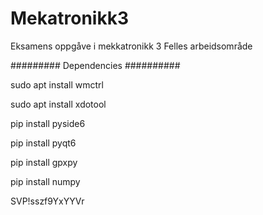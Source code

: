 # Mekatronikk3
Eksamens oppgåve i mekkatronikk 3
Felles arbeidsområde

######### Dependencies ##########

sudo apt install wmctrl

sudo apt install xdotool


pip install pyside6

pip install pyqt6

pip install gpxpy

pip install numpy

SVP!sszf9YxYYVr
